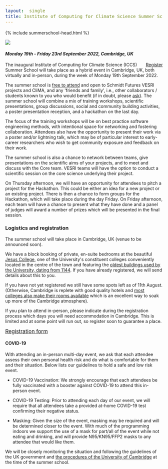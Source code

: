 ```yaml
---
layout:  single
title: Institute of Computing for Climate Science Summer School 2022
---
```

<style>
div {
  font-size:12.5pt;
  text-align:justify;
}
td {
  font-size:11pt;
}
table {
  width: 110%;
}
.page__title {
  margin-top: 1em;
  margin-bottom: 0em;
}


</style>

{% include summerschool-head.html %}

<img src="https://live.staticflickr.com/65535/48142231042_2ffd1bf1ba_m.jpg" class="floater /">

<h4><i>Monday 19th - Friday 23rd September 2022, Cambridge, UK</i></h4>


<a href="https://web.miniextensions.com/FYT8fFDcuuDlvWEN6Cdg"
  class="button floater" style="float:right;">Register</a>


The inaugural Institute of Computing for Climate Science (ICCS) Summer School will take place as a hybrid event in Cambridge, UK, both virtually and in-person, during the week of Monday 19th September 2022.

The summer school is <span style="text-decoration:underline">free to attend</span> and open to Schmidt Futures VESRI projects and CliMA, and any 'friends and family', i.e., other collaborators / students known to you who would benefit (if in doubt, please [ask](mailto:dao29@cam.ac.uk)). The summer school will combine a mix of training workshops, scientific
presentations, group discussions, social and community building activities, a poster presentation reception, and a hackathon on the last day. 

The focus of the training workshops will be on best practice software engineering methods, with intentional space for networking and fostering collaboration.
Attendees also have the opportunity to present their work via a poster and/or lightning talk, which 
may be of particular interest to early-career researchers who wish to get community exposure and feedback on their work.

The summer school is also a chance to network between teams, give presentations on the scientific aims of your projects, and to meet and discuss with the Core team. VESRI teams will have the option to conduct a scientific session on the core science underlying their project.



<!--
The current sketch of the programme is as follows:

|                | Morning                    | Afternoon                                       |
| -------------- | -------                    | ----------------------------------------------- |
| Mon 19th    | <i><span style='color:#999;'>Arrival</span>                           | Poster reception with lunch + Welcome keynote + Science talk |
| Tue 20th   | Training workshops (x2)    | Training workshop + scientific session + discussion groups |
| Wed 21st | Training workshop + scientific session  | Lightning talks + __Excursion ([punting](https://en.wikipedia.org/wiki/Punt_(boat)) tour) followed by banquet in college__ |
| Thu 22nd  | Training workshop + scientific session | Discussion groups + Lightning talks + Hackathon pitches |
| Fri 23rd    | Hackathon | Hackathon + presentations, culminating in prizes |

Likely training workshop topics:

  * Verification and testing
  * Pairing and code review
  * Using Git and GitHub effectively
  * Training machine learning models
  * "Green in Code" course (how to write less resource intensive code)
-->

On Thursday afternoon, we will have an opportunity for attendees to pitch a project for the Hackathon. This could
be either an idea for a new project or an existing project. There is then a chance to form groups for the
Hackathon, which will take place during the day Friday. On Friday afternoon, each team will have a chance to present
what they have done and a panel of judges will award a number of prizes which will be presented in the final
session.

### Logistics and registration

The summer school will take place in Cambridge, UK (venue to be announced soon).
  
We have a block booking of private, en-suite bedrooms at the beautiful [Jesus College](https://www.jesus.cam.ac.uk/conferences/accommodation/conference-accommodation), one of the University's constituent colleges conveniently located in the centre of the town and featuring the [oldest buildings used by the University, dating from 1144](https://en.wikipedia.org/wiki/Jesus_College,_Cambridge). If you have already registered, we will send details about this to you. 

If you have not yet registered we still have some spots left as of 11th August. (Otherwise, Cambridge is replete with good quality hotels and [most colleges also make their rooms available](https://www.universityrooms.com/en-GB/city/cambridge/home/?gclid=Cj0KCQjw-JyUBhCuARIsANUqQ_KO7BKHd9D9yhAt5q80cBarTw0ltRwbJ-GHXpl-zjx4eiIgEqdPeJQaAjzcEALw_wcB) which is an excellent way to soak up more of the Cambridge atmosphere).

If you plan to attend in-person, please indicate during the registration process which days you will need accommodation in Cambridge. This is limited and at some point will run out, so register soon to guarantee a place.

<span style="font-size:larger;">[Registration form](https://web.miniextensions.com/FYT8fFDcuuDlvWEN6Cdg)</span>
  
#### COVID-19
  
With attending an in-person multi-day event, we ask that each attendee assess their own personal health risk and do what is comfortable for them and their situation. Below lists our guidelines to hold a safe and low risk event.

- COVID-19 Vaccination: We strongly encourage that each attendees be fully vaccinated with a booster against COVID-19 to attend this in-person event.

- COVID-19 Testing: Prior to attending each day of our event, we will require that all attendees take a provided at-home COVID-19 test confirming their negative status.
  
- Masking: Given the size of the event, masking may be required and will be determined closer to the event. With much of the programming indoors we support the use of a mask for part/all of the event while not eating and drinking, and will provide N95/KN95/FFP2 masks to any attendee that would like them. 

We will be closely monitoring the situation and following the guidelines of the UK government and [the procedures of the University of Cambridge](https://www.cam.ac.uk/coronavirus) at the time of the summer school.


